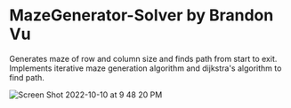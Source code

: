# MazeGenerator-Solver by Brandon Vu
Generates maze of row and column size and finds path from start to exit. Implements iterative maze generation algorithm and dijkstra's algorithm to find path.



![Screen Shot 2022-10-10 at 9 48 20 PM](https://user-images.githubusercontent.com/61858661/194985756-9257066d-7970-4161-b8e2-ee364c39b041.png)
